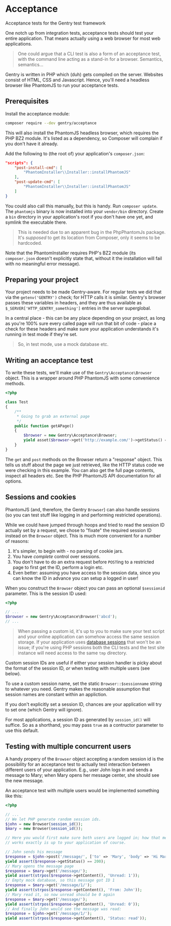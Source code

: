 # Acceptance
Acceptance tests for the Gentry test framework

One notch up from integration tests, acceptance tests should test your entire
application. That means actually using a web browser for most web applications.

> One could argue that a CLI test is also a form of an acceptance test, with the
> command line acting as a stand-in for a browser. Semantics, semantics...

Gentry is written in PHP which (duh) gets compiled on the server. Websites
consist of HTML, CSS and Javascript. Hence, you'll need a headless browser like
PhantomJS to run your acceptance tests.

## Prerequisites
Install the acceptance module:

```bash
composer require --dev gentry/acceptance
```

This will also install the PhantomJS headless browser, which requires the PHP
BZ2 module. It's listed as a dependency, so Composer will complain if you don't
have it already.

Add the following to (the root of) your application's `composer.json`:

```json
"scripts": {
    "post-install-cmd": [
        "PhantomInstaller\\Installer::installPhantomJS"
    ],
    "post-update-cmd": [
        "PhantomInstaller\\Installer::installPhantomJS"
    ]
}
```

You could also call this manually, but this is handy. Run `composer update`. The
`phantomjs` binary is now installed into your `vendor/bin` directory. Create a
`bin` directory in your application's root if you don't have one yet, and
symlink the executable there.

> This is needed due to an apparent bug in the PhpPhantomJs package. It's
> _supposed_ to get its location from Composer, only it seems to be hardcoded.

Note that the PhantomInstaller requires PHP's BZ2 module (its `composer.json`
doesn't explicitly state that, without it the installation will fail with no
meaningful error message).

## Preparing your project
Your project needs to be made Gentry-aware. For regular tests we did that via
the `getenv('GENTRY')` check; for HTTP calls it is similar. Gentry's browser
passes these variables in headers, and they are thus available as
`$_SERVER['HTTP_GENTRY_something']` entries in the server superglobal.

In a central place - this can be any place depending on your project, as long as
you're 100% sure every called page will run that bit of code - place a check for
these headers and make sure your application understands it's running in test
mode if they're set.

> So, in test mode, use a mock database etc.

## Writing an acceptance test
To write these tests, we'll make use of the `Gentry\Acceptance\Browser` object.
This is a wrapper around PHP PhantomJS with some convenience methods.

```php
<?php

class Test
{
    /**
     * Going to grab an external page
     */
    public function getAPage()
    {
        $browser = new Gentry\Acceptance\Browser;
        yield asset($browser->get('http://example.com/')->getStatus() == 200);
    }
}
```

The `get` and `post` methods on the Browser return a "response" object. This
tells us stuff about the page we just retrieved, like the HTTP status code we
were checking in this example. You can also get the full page contents, inspect
all headers etc. See the PHP PhantomJS API documentation for all options.

## Sessions and cookies
PhantomJS (and, therefore, the Gentry `Browser`) can also handle sessions (so
you can test stuff like logging in and performing restricted operations).

While we could have jumped through hoops and tried to read the session ID
actually set by a request, we chose to "fixate" the required session ID instead
on the `Browser` object. This is much more convenient for a number of reasons:

1. It's simpler, to begin with - no parsing of cookie jars.
2. You have _complete_ control over sessions.
3. You don't have to do an extra request before `POST`ing to a restricted page
   to first get the ID, perform a login etc.
4. Even better: assuming you have access to the session data, since you can know
   the ID in advance you can setup a logged in user!

When you construct the `Browser` object you can pass an optional `$sessionid`
parameter. This is the session ID used:

```php
<?php

// ...
$browser = new Gentry\Acceptance\Browser('abcd');
// ...
```

> When passing a custom id, it's up to you to make sure your test script and
> your online application can somehow access the same session storage. If your
> application uses [database sessions](http://cesession.monomelodies.nl) that
> won't be an issue; if you're using PHP sessions both the CLI tests and the
> test site instance will need access to the same `tmp` directory.

Custom session IDs are useful if either your session handler is picky about the
format of the session ID, _or_ when testing with multiple users (see below).

To use a custom session name, set the static `Browser::$sessionname` string to
whatever you need. Gentry makes the reasonable assumption that session names are
constant within an appliction.

If you don't explicitly set a session ID, chances are your application will try
to set one (which Gentry will ignore).

For most applications, a session ID as generated by `session_id()` will suffice.
So as a shorthand, you may pass `true` as a contructor parameter to use this
default.

## Testing with multiple concurrent users
A handy propery of the `Browser` object accepting a random session id is the
possibility for an acceptance test to actually test interaction between
different users of your application. E.g., user John logs in and sends a message
to Mary; when Mary opens her message center, she should see the new message.

An acceptance test with multiple users would be implemented something like this:

```php
<?php

// ...
// We let PHP generate random session ids.
$john = new Browser(session_id());
$mary = new Browser(session_id());

// Here you would first make sure both users are logged in; how that mechanism
// works exactly is up to your application of course.

// John sends his message
$response = $john->post('/message/', ['to' => 'Mary', 'body' => 'Hi Mary!']);
yield assert($response->getStatus() == 200);
// Mary opens the message page
$response = $mary->get('/message/');
yield assert(strpos($response->getContent(), 'Unread: 1'));
// Empty mock database, so this message got ID 1
$response = $mary->get('/message/1/');
yield assert(strpos($response->getContent(), 'From: John'));
// Mary read it, so now unread should be 0 again
$response = $mary->get('/message/');
yield assert(strpos($response->getContent(), 'Unread: 0'));
// And finally John would see the message was read:
$response = $john->get('/message/1/');
yield assert(strpos($response->getContent(), 'Status: read'));
```

